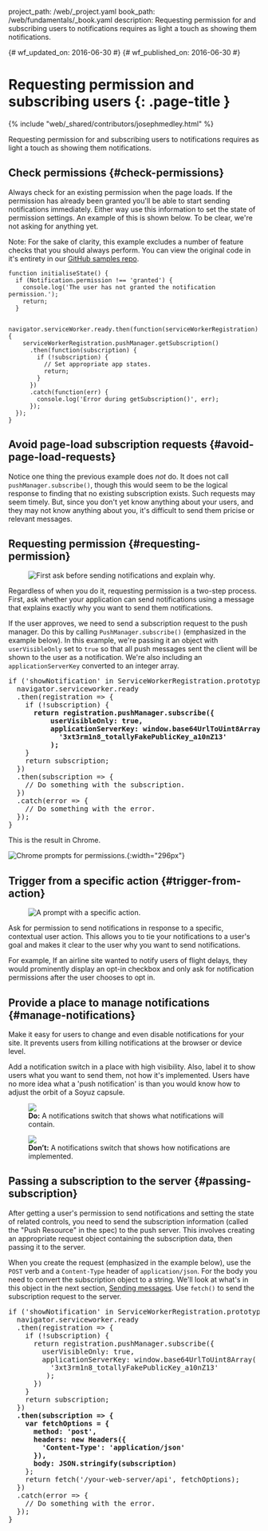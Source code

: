 project_path: /web/_project.yaml
book_path: /web/fundamentals/_book.yaml
description: Requesting permission for and subscribing users to notifications requires as  light a touch as showing them notifications.

{# wf_updated_on: 2016-06-30 #}
{# wf_published_on: 2016-06-30 #}

# Requesting permission and subscribing users {: .page-title }

{% include "web/_shared/contributors/josephmedley.html" %}

Requesting permission for and subscribing users to notifications requires as
light a touch as showing them notifications.

## Check permissions {#check-permissions}

Always check for an existing permission when the page loads. If the permission
has already been granted you'll be able to start sending notifications
immediately. Either way use this information to set the state of permission
settings. An example of this is shown below. To be clear, we're not asking for
anything yet.

Note: For the sake of clarity, this example excludes a number of feature checks that you should always perform. You can view the original code in it's entirety in our <a href='https://github.com/GoogleChrome/samples/tree/gh-pages/push-messaging-and-notifications'>GitHub samples repo</a>.


    function initialiseState() {
      if (Notification.permission !== 'granted') {
        console.log('The user has not granted the notification permission.');
        return;
      }
      
      navigator.serviceWorker.ready.then(function(serviceWorkerRegistration) {
        serviceWorkerRegistration.pushManager.getSubscription()
          .then(function(subscription) {
            if (!subscription) {
              // Set appropriate app states.
              return;
            }
          })
          .catch(function(err) {
            console.log('Error during getSubscription()', err);
          });
      });
    }
    

## Avoid page-load subscription requests {#avoid-page-load-requests}

Notice one thing the previous example does _not_ do. It does not call 
`pushManager.subscribe()`, though this would seem to be the logical response to
finding that no existing subscription exists. Such requests may seem timely.
But, since you don't yet know anything about your users, and they may not 
know anything about you, it's difficult to send them pricise or relevant
messages.

## Requesting permission {#requesting-permission}

<figure class="attempt-right">
  <img src="images/news-prompt.png" alt="First ask before sending notifications and explain why.">
</figure>

Regardless of when you do it, requesting permission is a two-step process.
First, ask whether your application can send notifications using a message that
explains exactly why you want to send them notifications.

If the user approves, we need to send a subscription request to the push
manager. Do this by calling `PushManager.subscribe()` (emphasized in the
example below). In this example, we're passing it an object with
`userVisibleOnly` set to `true` so that all push messages  sent the client will
be shown to the user as a notification. We're also  including an
`applicationServerKey` converted to an integer array.

<div style="clear:both;"></div>

<pre class="prettyprint">
if ('showNotification' in ServiceWorkerRegistration.prototype) {
  navigator.serviceworker.ready
  .then(registration => {
    if (!subscription) {
      <strong>return registration.pushManager.subscribe({
          userVisibleOnly: true,
          applicationServerKey: window.base64UrlToUint8Array(
            '3xt3rm1n8_totallyFakePublicKey_a10nZ13'
          );</strong>
    }
    return subscription;
  })
  .then(subscription => {
    // Do something with the subscription.
  })
  .catch(error => {
    // Do something with the error.
  });
}
</pre>

This is the result in Chrome.

![Chrome prompts for permissions.](images/news-permissions.png){:width="296px"}

## Trigger from a specific action {#trigger-from-action}

<figure class="attempt-right">
  <img src="images/airline-prompt.png" alt="A prompt with a specific action.">
</figure>

Ask for permission to send notifications in response to a specific,
contextual user action. This allows you to tie your notifications
to a user's goal and makes it clear to the user why you want to send
notifications.

For example, If an airline site wanted to notify users of flight delays,
they would prominently display an opt-in checkbox and only ask for
notification permissions after the user chooses to opt in.

<div style="clear:both;"></div>

## Provide a place to manage notifications {#manage-notifications}

Make it easy for users to change and even disable notifications for your site.
It prevents users from killing notifications at the browser or device level.

Add a notification switch in a place with high visibility. Also, label it to
show users what you want to send them, not how it's implemented. Users have no
more idea what a 'push notification' is than you would know how to adjust the
orbit of a Soyuz capsule.

<div class="attempt-left">
  <figure>
    <img src="images/flight-delay.png">
    <figcaption class="success">
      <b>Do:</b> A notifications switch that shows what notifications will contain.
    </figcaption>
  </figure>
</div>
<div class="attempt-right">
  <figure>
    <img src="images/send-push.png">
    <figcaption class="warning">
      <b>Don’t:</b> A notifications switch that shows how notifications are implemented.
    </figcaption>
  </figure>
</div>
<div style="clear:both;"></div>


## Passing a subscription to the server {#passing-subscription}

After getting a user's permission to send notifications and setting the state of
related controls, you need to send the subscription information (called the
"Push Resource" in the spec) to the push server. This involves creating an
appropriate request object containing the subscription data, then passing it to
the server.

When you create the request (emphasized in the example below), use the  `POST`
verb and a `Content-Type` header of  `application/json`. For the body you need
to convert the subscription object to a  string. We'll look at what's in this
object in the next section, [Sending  messages](sending-messages). Use `fetch()`
to send the subscription request to the server.

<pre class="prettyprint">
if ('showNotification' in ServiceWorkerRegistration.prototype) {
  navigator.serviceworker.ready
  .then(registration => {
    if (!subscription) {
      return registration.pushManager.subscribe({
        userVisibleOnly: true,
        applicationServerKey: window.base64UrlToUint8Array(
          '3xt3rm1n8_totallyFakePublicKey_a10nZ13'
         );
      })
    }
    return subscription;
  })
  <strong>.then(subscription => {
    var fetchOptions = {
      method: 'post',
      headers: new Headers({
        'Content-Type': 'application/json'
      }),
      body: JSON.stringify(subscription)</strong>
    };
    return fetch('/your-web-server/api', fetchOptions);
  })
  .catch(error => {
    // Do something with the error.
  });
}
</pre>
